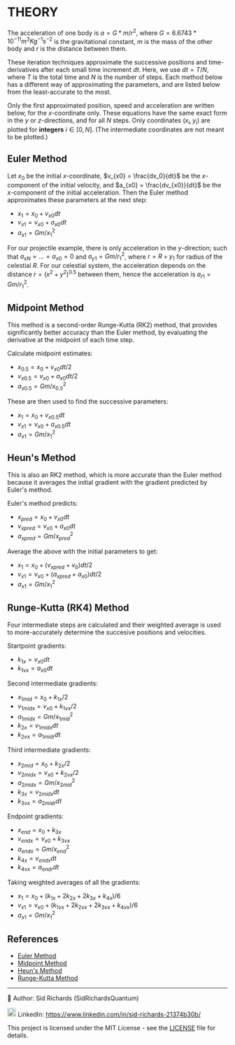 # THEORY

The acceleration of one body is $a = G * m / r^2$, where $G = 6.6743 * 10^{-11} m^3Kg^{-1}s^{-2}$ is the gravitational constant, $m$ is the mass of the other body and $r$ is the distance between them.

These iteration techniques approximate the successive positions and time-derivatives after each small time increment $dt$.
Here, we use $dt = T / N$, where $T$ is the total time and $N$ is the number of steps.
Each method below has a different way of approximating the parameters, and are listed below from the least-accurate to the most.

Only the first approximated position, speed and acceleration are written below, for the $x$-coordinate only.
These equations have the same exact form in the $y$ or $z$-directions, and for all $N$ steps.
Only coordinates $(x_i, y_i)$ are plotted for **integers** $i \in [0, N]$.
(The intermediate coordinates are not meant to be plotted.)

## Euler Method

Let $x_0$ be the initial $x$-coordinate, $v_{x0} = \frac{dx_0}{dt}$ be the $x$-component of the initial velocity, and $a_{x0} = \frac{dv_{x0}}{dt}$ be the $x$-component of the initial acceleration. Then the Euler method approximates these parameters at the next step:
- $x_1 = x_0 + v_{x0} dt$
- $v_{x1} = v_{x0} + a_{x0} dt$
- $a_{x1} = G m / x_1^2$

For our projectile example, there is only acceleration in the $y$-direction; such that $a_{xN} = ... = a_{x0} = 0$ and $a_{y1} = G m / r_1^2$, where $r = R + y_1$ for radius of the celestial $R$.
For our celestial system, the acceleration depends on the distance $r = (x^2 + y^2)^{0.5}$ between them, hence the acceleration is $a_{r1} = G m / r_1^2$.

## Midpoint Method

This method is a second-order Runge-Kutta (RK2) method, that provides significantly better accuracy than the Euler method, by evaluating the derivative at the midpoint of each time step.

Calculate midpoint estimates:
- $x_{0.5} = x_0 + v_{x0} dt / 2$
- $v_{x0.5} = v_{x0} + a_{x0} dt / 2$
- $a_{x0.5} = G m / x_{0.5}^2$

These are then used to find the successive parameters:
- $x_1 = x_0 + v_{x0.5} dt$
- $v_{x1} = v_{x0} + a_{x0.5} dt$
- $a_{x1} = G m / x_1^2$

## Heun's Method

This is also an RK2 method, which is more accurate than the Euler method because it averages the initial gradient with the gradient predicted by Euler's method.

Euler's method predicts:
- $x_{pred} = x_0 + v_{x0} dt$
- $v_{xpred} = v_{x0} + a_{x0} dt$
- $a_{xpred} = G m / x_{pred}^2$

Average the above with the initial parameters to get:
- $x_1 = x_0 + (v_{xpred} + v_{0}) dt / 2$
- $v_{x1} = v_{x0} + (a_{xpred} + a_{x0}) dt / 2$
- $a_{x1} = G m / x_1^2$

## Runge-Kutta (RK4) Method

Four intermediate steps are calculated and their weighted average is used to more-accurately determine the succesive positions and velocities.

Startpoint gradients:
- $k_{1x} = v_{x0} dt$
- $k_{1vx} = a_{x0} dt$

Second intermediate gradients:
- $x_{1mid} = x_0 + k_{1x} / 2$
- $v_{1midx} = v_{x0} + k_{1vx} / 2$
- $a_{1midx} = G m / x_{1mid}^2$
- $k_{2x} = v_{1midx} dt$
- $k_{2vx} = a_{1midr} dt$

Third intermediate gradients:
- $x_{2mid} = x_0 + k_{2x} / 2$
- $v_{2midx} = v_{x0} + k_{2vx} / 2$
- $a_{2midx} = G m / x_{2mid}^2$
- $k_{3x} = v_{2midx} dt$
- $k_{3vx} = a_{2midr} dt$

Endpoint gradients:
- $x_{end} = x_0 + k_{3x}$
- $v_{endx} = v_{x0} + k_{3vx}$
- $a_{endx} = G m / x_{end}^2$
- $k_{4x} = v_{endx} dt$
- $k_{4vx} = a_{endr} dt$

Taking weighted averages of all the gradients:
- $x_1 = x_0 + (k_{1x} + 2k_{2x} + 2k_{3x} + k_{4x}) / 6$
- $v_{x1} = v_{x0} + (k_{1vx} + 2k_{2vx} + 2k_{3vx} + k_{4vx}) / 6$
- $a_{x1} = G m / x_1^2$

## References

- [Euler Method](https://en.m.wikipedia.org/wiki/Euler_method)
- [Midpoint Method](https://en.m.wikipedia.org/wiki/Midpoint_method)
- [Heun's Method](https://en.wikipedia.org/wiki/Heun%27s_method)
- [Runge-Kutta Method](https://en.m.wikipedia.org/wiki/Runge–Kutta_methods)

---

📘 Author: Sid Richards (SidRichardsQuantum)

<img src="https://cdn.jsdelivr.net/gh/devicons/devicon/icons/linkedin/linkedin-original.svg" width="20" /> LinkedIn: https://www.linkedin.com/in/sid-richards-21374b30b/

This project is licensed under the MIT License - see the [LICENSE](LICENSE) file for details.
